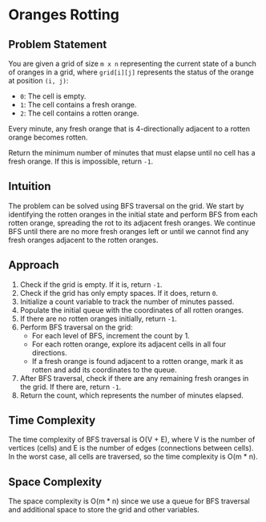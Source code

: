 # Oranges Rotting

## Problem Statement

You are given a grid of size `m x n` representing the current state of a bunch of oranges in a grid, where `grid[i][j]` represents the status of the orange at position `(i, j)`:

- `0`: The cell is empty.
- `1`: The cell contains a fresh orange.
- `2`: The cell contains a rotten orange.

Every minute, any fresh orange that is 4-directionally adjacent to a rotten orange becomes rotten.

Return the minimum number of minutes that must elapse until no cell has a fresh orange. If this is impossible, return `-1`.

## Intuition

The problem can be solved using BFS traversal on the grid. We start by identifying the rotten oranges in the initial state and perform BFS from each rotten orange, spreading the rot to its adjacent fresh oranges. We continue BFS until there are no more fresh oranges left or until we cannot find any fresh oranges adjacent to the rotten oranges.

## Approach

1. Check if the grid is empty. If it is, return `-1`.
2. Check if the grid has only empty spaces. If it does, return `0`.
3. Initialize a count variable to track the number of minutes passed.
4. Populate the initial queue with the coordinates of all rotten oranges.
5. If there are no rotten oranges initially, return `-1`.
6. Perform BFS traversal on the grid:
   - For each level of BFS, increment the count by 1.
   - For each rotten orange, explore its adjacent cells in all four directions.
   - If a fresh orange is found adjacent to a rotten orange, mark it as rotten and add its coordinates to the queue.
7. After BFS traversal, check if there are any remaining fresh oranges in the grid. If there are, return `-1`.
8. Return the count, which represents the number of minutes elapsed.

## Time Complexity

The time complexity of BFS traversal is O(V + E), where V is the number of vertices (cells) and E is the number of edges (connections between cells). In the worst case, all cells are traversed, so the time complexity is O(m * n).

## Space Complexity

The space complexity is O(m * n) since we use a queue for BFS traversal and additional space to store the grid and other variables.
